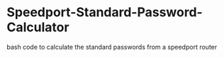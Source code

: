 # Speedport-Standard-Password-Calculator
bash code to calculate the standard passwords from a speedport router
